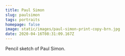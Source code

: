 ```yaml
---
title: Paul Simon
slug: paulsimon
tags: portraits
homepage: false
image: static/images/paul-simon-print-copy-brn.jpg
date: 2020-04-16T08:31:09.167Z
---
```

Pencil sketch of Paul Simon.
